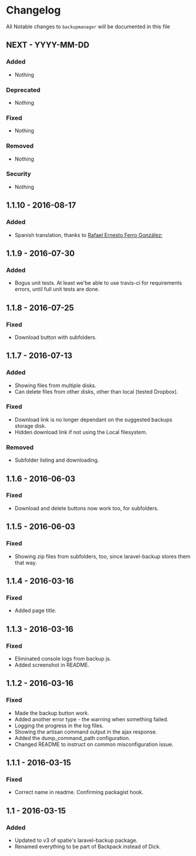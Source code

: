 # Changelog

All Notable changes to `backupmanager` will be documented in this file

## NEXT - YYYY-MM-DD

### Added
- Nothing

### Deprecated
- Nothing

### Fixed
- Nothing

### Removed
- Nothing

### Security
- Nothing



## 1.1.10 - 2016-08-17

### Added
- Spanish translation, thanks to [Rafael Ernesto Ferro González](https://github.com/rafix);


## 1.1.9 - 2016-07-30

### Added
- Bogus unit tests. At least we'be able to use travis-ci for requirements errors, until full unit tests are done.


## 1.1.8 - 2016-07-25

### Fixed
- Download button with subfolders.


## 1.1.7 - 2016-07-13

### Added
- Showing files from multiple disks.
- Can delete files from other disks, other than local (tested Dropbox).

### Fixed
- Download link is no longer dependant on the suggested backups storage disk.
- Hidden download link if not using the Local filesystem.

### Removed
- Subfolder listing and downloading.

## 1.1.6 - 2016-06-03

### Fixed
- Download and delete buttons now work too, for subfolders.


## 1.1.5 - 2016-06-03

### Fixed
- Showing zip files from subfolders, too, since laravel-backup stores them that way.


## 1.1.4 - 2016-03-16

### Fixed
- Added page title.

## 1.1.3 - 2016-03-16

### Fixed
- Eliminated console logs from backup js.
- Added screenshot in README.

## 1.1.2 - 2016-03-16

### Fixed
- Made the backup button work.
- Added another error type - the warning when something failed.
- Logging the progress in the log files.
- Showing the artisan command output in the ajax response.
- Added the dump_command_path configuration.
- Changed README to instruct on common misconfiguration issue.


## 1.1.1 - 2016-03-15

### Fixed
- Correct name in readme. Confirming packagist hook.


## 1.1 - 2016-03-15

### Added
- Updated to v3 of spatie's laravel-backup package.
- Renamed everything to be part of Backpack instead of Dick.
